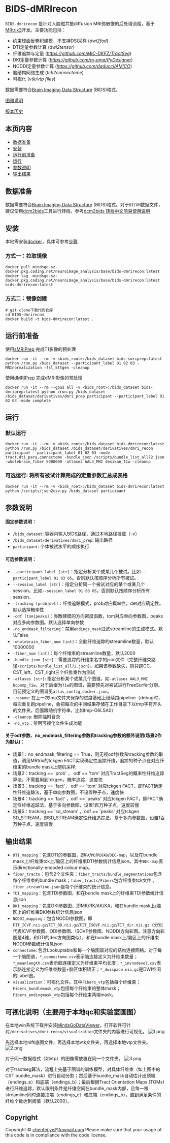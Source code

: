 

# BIDS-dMRIrecon

`BIDS-dmrirecon` 是针对人脑磁共振diffusion MRI弥散像的后处理流程，基于[MRtrix3](https://www.mrtrix.org/)开发。主要功能包括：
- 约束球面反卷积建模，不支持DSI采样 (*dwi2fod*)
- DTI定量参数计算 (*dwi2tensor*)
- 纤维追踪与定量 (*https://github.com/MIC-DKFZ/TractSeg*)
- DKI定量参数计算 (*https://github.com/m-ama/PyDesigner*)
- NODDI定量参数计算 (*https://github.com/daducci/AMICO*)
- 脑结构网络生成 (*tck2connectome*)
- 可视化 (*vtk/vtp files*)

数据需要符合[Brain Imaging Data Structure](http://bids.neuroimaging.io/) (BIDS)格式。

[图谱说明](https://github.com/chenfei-ye/BIDS-fMRIpost/blob/main/resources/atlases.md)

[版本历史](CHANGELOG.md)

## 本页内容
* [数据准备](#数据准备)
* [安装](#安装)
* [运行前准备](#运行前准备)
* [运行](#运行)
* [参数说明](#参数说明)
* [输出结果](#输出结果)

## 数据准备
数据需要符合[Brain Imaging Data Structure](http://bids.neuroimaging.io/) (BIDS)格式。对于`DICOM`数据文件，建议使用[dcm2bids](https://unfmontreal.github.io/Dcm2Bids)工具进行转档，参考[dcm2bids 转档中文简易使用说明](dcm2bids.md)



## 安装
本地需安装[docker](https://docs.docker.com/engine/install)，具体可参考[步骤](docker_install.md)

### 方式一：拉取镜像
```
docker pull mindsgo-sz-docker.pkg.coding.net/neuroimage_analysis/base/bids-dmrirecon:latest
docker tag  mindsgo-sz-docker.pkg.coding.net/neuroimage_analysis/base/bids-dmrirecon:latest  bids-dmrirecon:latest
```

### 方式二：镜像创建
```
# git clone下载代码仓库
cd BIDS-dmrirecon
docker build -t bids-dmrirecon:latest .
```

## 运行前准备
使用[sMRIPrep](https://github.com/chenfei-ye/BIDS-sMRIprep) 完成T1影像的预处理
```
docker run -it --rm -v <bids_root>:/bids_dataset bids-smriprep:latest python /run.py /bids_dataset --participant_label 01 02 03 -MNInormalization -fsl_5ttgen -cleanup
```

使用[dMRIPrep](https://github.com/chenfei-ye/BIDS-dMRIprep) 完成dMRI影像的预处理
```
docker run -it --rm --gpus all -v <bids_root>:/bids_dataset bids-dmriprep:latest python /run.py /bids_dataset /bids_dataset/derivatives/dmri_prep participant --participant_label 01 02 03 -mode complete
```

## 运行

### 默认运行
```
docker run -it --rm -v <bids_root>:/bids_dataset bids-dmrirecon:latest python /run.py /bids_dataset /bids_dataset/derivatives/dmri_recon participant --participant_label 01 02 03 -mode tract,dti_para,connectome -bundle_json /scripts/bundle_list_all72.json -wholebrain_fiber 5000000 -atlases AAL3_MNI desikan_T1w -cleanup
```

### 可选运行: 将所有被试计算完成的定量参数汇总成表格
```
docker run -it --rm -v <bids_root>:/bids_dataset bids-dmrirecon:latest python /scripts/json2csv.py /bids_dataset participant
```



## 参数说明
####   固定参数说明：
-   `/bids_dataset`: 容器内输入BIDS路径，通过本地路径挂载（-v）
-   `/bids_dataset/derivatives/dmri_prep`: 输出路径
-   `participant`: 个体被试水平的顺序执行

####   可选参数说明：
-   `--participant_label [str]`：指定分析某个或某几个被试。比如`--participant_label 01 03 05`。否则默认按顺序分析所有被试。
-   `--session_label [str]`：指定分析同一个被试对应的某个或某几个session。比如`--session_label 01 03 05`。否则默认按顺序分析所有session。
-  `-tracking [prob|det]`：纤维追踪模式，prob对应概率性，det对应确定性。默认选择概率性
-  `-odf [tom|peaks]`：弥散建模的方向密度函数，tom对应单向参数图，peaks对应多向参数图。默认选择单向参数
-   `-no_endmask_filtering`：禁用`endings_mask`过滤streamline的生成模式。默认False
-  `-wholebrain_fiber_num [int]`：全脑纤维追踪的streamline数量，默认10000000
-  `-fiber_num [int]`：每个纤维束的streamline数量，默认2000
-  `-bundle_json [str]`：需要追踪的纤维束名字的json文件（完整纤维束路径`/scripts/bundle_list_all72.json`）。如果该参数缺失，则只跑CC、CST_left、CST_right三个纤维束作为测试
-   `-atlases [str]`: 指定分析某个或某几个图谱。如`-atlases AAL3_MNI hcpmmp_T1w`。对于后缀为`T1w`的图谱，需要预先对被试进行FreeSurfer分割。目前预定义的图谱见`atlas_config_docker.json`。
-   `-resume`: 在上一次tmp文件夹保存的进度基础上继续跑pipeline（debug时，每次重复跑pipeline，会把每次的中间结果存储在工作目录下以tmp字符开头的文件夹，后面跟随机字符串，比如tmp-O6LSA0）
-   `-cleanup`: 删除临时目录
-   `-no_vtp`：禁用可视化文件生成功能

#### 关于odf参数、no_endmask_filtering参数和tracking参数的额外说明(场景2作为默认)：

-   场景1：no_endmask_filtering == True，则无视odf参数和tracking参数的取值，调用MRtrix的tckgen FACT实现确定性追踪纤维，追踪的种子点在对应纤维束的bundle mask上随机采样;
-   场景2：tracking == 'prob' ， odf == 'tom' 对应TractSeg的概率性纤维追踪算法，不需要用到tckgen，概率追踪，速度快
-   场景3：tracking == 'fact'， odf == 'tom' 对应tckgen FACT，即FACT确定性纤维追踪法，基于单向参数图，不设置种子点，速度快
-   场景4：tracking == 'fact' ，odf == 'peaks' 对应tckgen FACT，即FACT确定性纤维追踪法，基于多向参数图，设置1百万种子点，速度较慢
-   场景5：tracking == 'sd_stream' ，odf == 'peaks' 对应tckgen SD_STREAM，即SD_STREAM确定性纤维追踪法，基于多向参数图，设置1百万种子点，速度较慢

## 输出结果
-   `DTI_mapping`：包含DTI的参数图，即`FA`/`MD`/`RD`/`AD`/`DEC-map`，以及在bundle mask上/纤维束tck上/脑区上的纤维束DTI参数统计信息json。其中`DEC-map`表示directionally-encoded colour map。
-   `fiber_tracts`：包含2个文件夹：`fiber_tracts/bundle_segmentations`包含每个纤维束的bundle mask；`fiber_tracts/Fibers`包含纤维束tck文件 。`fiber_streamline.json`是每个纤维束的统计信息。
-   `TDI_mapping`：包含TDI参数图，和在bundle mask上的纤维束TDI参数统计信息json
-   `DKI_mapping`：包含DKI参数图，即MK/RK/AK/KA，和在bundle mask上/脑区上的纤维束DKI参数统计信息json
-   `NODDI_mapping`：包含NODDI参数图，即`FIT_ICVF.nii.gz`/`FIT_OD.nii.gz`/`FIT_ISOVF.nii.gz`/`FIT_dir.nii.gz`（分别代表ICVF参数图、ODI参数图、ISOVF参数图、NODDI方向彩图。注意方向彩图是4维，和DTI的dec方向图类似），和在bundle mask上/脑区上的纤维束NODDI参数统计信息json
-   `connectome`: 包含Lookuptable和每一个脑图谱对应的结构连接网络。对于每一个脑图谱，`*_connectome.csv`表示脑连接定义为纤维束数量；`*_meanlength.csv`表示脑连接定义为纤维束平均长度；`*_invnodevol.csv`表示脑连接定义为纤维束数量+脑区体积矫正；`*_dwispace.nii.gz`是DWI空间的Label图。
-   `visualization`：可视化文件。其中`Fibers_vtp`包括每个纤维束；`Fibers_bundlemask_vtp`包括每个纤维束的整体mask；`Fibers_endingmask_vtp`包括每个纤维束两端mask。


##   可视化说明（主要用于本地qc和实验室画图）

在本地win系统下载并安装[MindsGoDataViewer](http://api.open.brainlabel.org/data/ycf/MindsGoDataViewer_Setup_V1.0_Release_20210730%2010-46-13.exe)，打开软件可针对`/derivatives/dmri_recon/visualization`文件夹的内容进行可视化。
![1.png](resources/1.png)

先选择本地nifti底图文件，再选择本地vtk文件夹，再选择本地vtp文件夹。
![2.png](resources/2.png)

对于同一数据格式（如vtp）的图像需放置在同一个文件夹。
![3.png](resources/3.png)

对于tractseg算法，流程上先基于图谱的训练模型，对具体纤维束（如上图中的CST bundle_mask）进行自动分割；然后基于bundle_mask自动估计出顶端（endings_e）和底端（endings_b）；最后根据Tract Orientation Maps (TOMs)进行纤维追踪，默认限制条件是纤维空间在bundle_mask内部，且每一根streamline同时连接顶端（endings_e）和底端（endings_b），直到满足条件的纤维个数达到阈值（默认2000）。

## Copyright
Copyright © chenfei.ye@foxmail.com
Please make sure that your usage of this code is in compliance with the code license.


